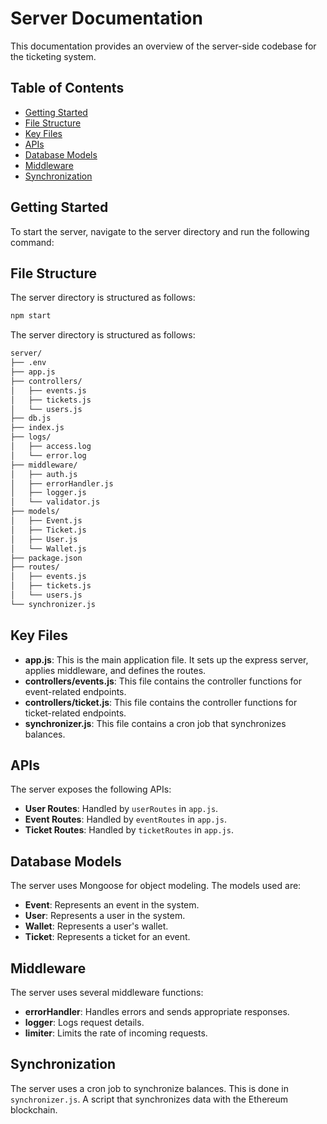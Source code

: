 # Server Documentation

This documentation provides an overview of the server-side codebase for the ticketing system.

## Table of Contents

- [Getting Started](#getting-started)
- [File Structure](#file-structure)
- [Key Files](#key-files)
- [APIs](#apis)
- [Database Models](#database-models)
- [Middleware](#middleware)
- [Synchronization](#synchronization)

## Getting Started

To start the server, navigate to the server directory and run the following command:


## File Structure

The server directory is structured as follows:

```bash
npm start   
```
The server directory is structured as follows:
```bash
server/
├── .env
├── app.js
├── controllers/
│   ├── events.js
│   ├── tickets.js
│   └── users.js
├── db.js
├── index.js
├── logs/
│   ├── access.log
│   └── error.log
├── middleware/
│   ├── auth.js
│   ├── errorHandler.js
│   ├── logger.js
│   └── validator.js
├── models/
│   ├── Event.js
│   ├── Ticket.js
│   ├── User.js
│   └── Wallet.js
├── package.json
├── routes/
│   ├── events.js
│   ├── tickets.js
│   └── users.js
└── synchronizer.js
```

## Key Files

- **app.js**: This is the main application file. It sets up the express server, applies middleware, and defines the routes.
- **controllers/events.js**: This file contains the controller functions for event-related endpoints.
- **controllers/ticket.js**: This file contains the controller functions for ticket-related endpoints.
- **synchronizer.js**: This file contains a cron job that synchronizes balances.

## APIs

The server exposes the following APIs:

- **User Routes**: Handled by `userRoutes` in `app.js`.
- **Event Routes**: Handled by `eventRoutes` in `app.js`.
- **Ticket Routes**: Handled by `ticketRoutes` in `app.js`.

## Database Models

The server uses Mongoose for object modeling. The models used are:

- **Event**: Represents an event in the system.
- **User**: Represents a user in the system.
- **Wallet**: Represents a user's wallet.
- **Ticket**: Represents a ticket for an event.

## Middleware

The server uses several middleware functions:

- **errorHandler**: Handles errors and sends appropriate responses.
- **logger**: Logs request details.
- **limiter**: Limits the rate of incoming requests.

## Synchronization

The server uses a cron job to synchronize balances. This is done in `synchronizer.js`. A script that synchronizes data with the Ethereum blockchain.
